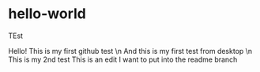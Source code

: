 # hello-world
TEst

Hello! This is my first github test \n
And this is my first test from desktop \n
This is my  2nd test
This is an edit I want to put into the readme branch